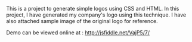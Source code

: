 This is a project to generate simple logos using CSS and HTML. In this project, I have generated my company's logo using this technique. I have also attached sample image of the original logo for reference.

Demo can be viewed online at :
http://jsfiddle.net/VajP5/7/


